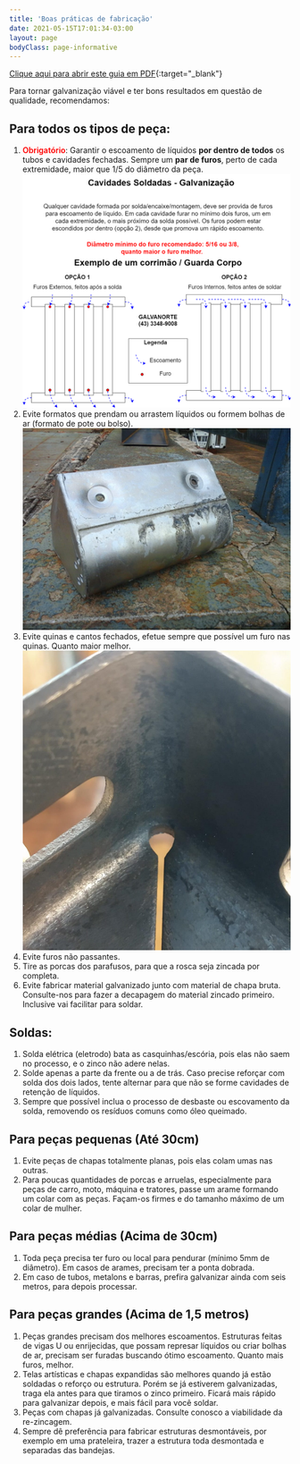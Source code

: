 ```yaml
---
title: 'Boas práticas de fabricação'
date: 2021-05-15T17:01:34-03:00
layout: page
bodyClass: page-informative
---
```

[Clique aqui para abrir este guia em PDF](/arquivo/guia-fabricacao-galvanorte.pdf){:target="_blank"}

Para tornar galvanização viável e ter bons resultados em questão de qualidade, recomendamos:

## Para todos os tipos de peça:
1. <strong style="color:red;font-weight:600">Obrigatório</strong>: Garantir o escoamento de líquidos **por dentro de todos** os tubos e cavidades fechadas. Sempre um **par de furos**, perto de cada extremidade, maior que 1/5 do diâmetro da peça.
![Escoamento para uma boa galvanização](/images/boas-praticas/furos_pecas.png)
2. Evite formatos que prendam ou arrastem líquidos ou formem bolhas de ar (formato de pote ou bolso).
![Problema de escorrimento por conta de chapas juntas](/images/boas-praticas/bolso.jpeg)
3. Evite quinas e cantos fechados, efetue sempre que possível um furo nas quinas. Quanto maior melhor.
![Quina furada recomendação](/images/boas-praticas/quina_furada.jpeg)
4. Evite furos não passantes.
5. Tire as porcas dos parafusos, para que a rosca seja zincada por completa.
6. Evite fabricar material galvanizado junto com material de chapa bruta. Consulte-nos para fazer a decapagem do material zincado primeiro. Inclusive vai facilitar para soldar.

## Soldas:
1. Solda elétrica (eletrodo) bata as casquinhas/escória, pois elas não saem no processo, e o zinco não adere nelas.
2. Solde apenas a parte da frente ou a de trás. Caso precise reforçar com solda dos dois lados, tente alternar para que não se forme cavidades de retenção de líquidos.
3. Sempre que possível inclua o processo de desbaste ou escovamento da solda, removendo os resíduos comuns como óleo queimado.

## Para peças pequenas (Até 30cm)
1. Evite peças de chapas totalmente planas, pois elas colam umas nas outras.
2. Para poucas quantidades de porcas e arruelas, especialmente para peças de carro, moto, máquina e tratores, passe um arame formando um colar com as peças. Façam-os firmes e do tamanho máximo de um colar de mulher.

## Para peças médias (Acima de 30cm)
1. Toda peça precisa ter furo ou local para pendurar (mínimo 5mm de diâmetro). Em casos de arames, precisam ter a ponta dobrada.
2. Em caso de tubos, metalons e barras, prefira galvanizar ainda com seis metros, para depois processar.

## Para peças grandes (Acima de 1,5 metros)
1. Peças grandes precisam dos melhores escoamentos. Estruturas feitas de vigas U ou enrijecidas, que possam represar líquidos ou criar bolhas de ar, precisam ser furadas buscando ótimo escoamento. Quanto mais furos, melhor.
2. Telas artísticas e chapas expandidas são melhores quando já estão soldadas o reforço ou estrutura. Porém se já estiverem galvanizadas, traga ela antes para que tiramos o zinco primeiro. Ficará mais rápido para galvanizar depois, e mais fácil para você soldar.
3. Peças com chapas já galvanizadas. Consulte conosco a viabilidade da re-zincagem.
4. Sempre dê preferência para fabricar estruturas desmontáveis, por exemplo em uma prateleira, trazer a estrutura toda desmontada e separadas das bandejas.